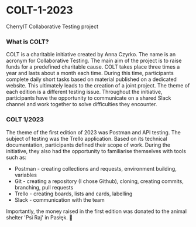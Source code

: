 # COLT-1-2023
CherryIT Collaborative Testing project

### What is COLT?

COLT is a charitable initiative created by Anna Czyrko. The name is an acronym for Collaborative Testing. The main aim of the project is to raise funds for a predefined charitable cause. COLT takes place three times a year and lasts about a month each time. During this time, participants complete daily short tasks based on material published on a dedicated website. This ultimately leads to the creation of a joint project. The theme of each edition is a different testing issue. Throughout the initiative, participants have the opportunity to communicate on a shared Slack channel and work together to solve difficulties they encounter.

### COLT 1/2023

The theme of the first edition of 2023 was Postman and API testing. The subject of testing was the Trello application. Based on its technical documentation, participants defined their scope of work. During the initiative, they also had the opportunity to familiarise themselves with tools such as: 
* Postman - creating collections and requests, environment building, variables
* Git - creating a repository (I chose Github), cloning, creating commits, branching, pull requests
* Trello - creating boards, lists and cards, labelling
* Slack - communication with the team 

Importantly, the money raised in the first edition was donated to the animal shelter 'Psi Raj' in Pasłęk. :cherry_blossom:
